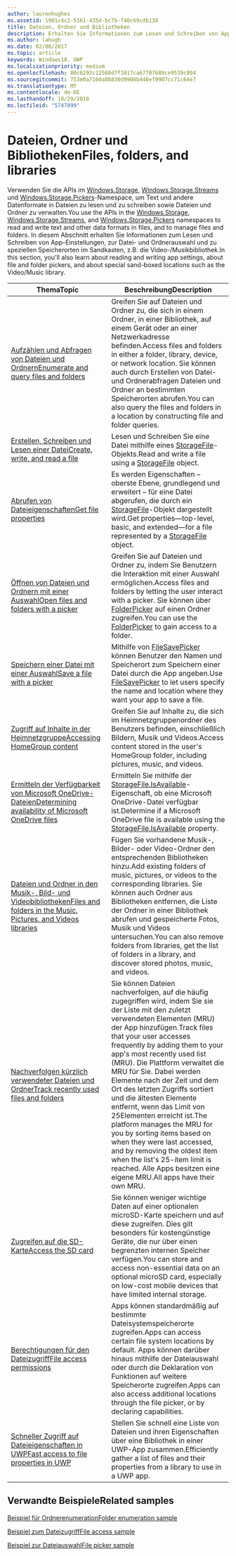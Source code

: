 ```yaml
---
author: laurenhughes
ms.assetid: 1901c4c2-5161-435d-bc7b-f40c69cdb138
title: Dateien, Ordner und Bibliotheken
description: Erhalten Sie Informationen zum Lesen und Schreiben von App-Einstellungen, zur Datei- und Ordnerauswahl und zu speziellen Speicherorten im Sandkasten, z.B. die Video-/Musikbibliothek.
ms.author: lahugh
ms.date: 02/08/2017
ms.topic: article
keywords: Windows10, UWP
ms.localizationpriority: medium
ms.openlocfilehash: 80c6292c12568d7f1017ca67707689ce9539c804
ms.sourcegitcommit: 753e0a7160a88830d9908b446ef0907cc71c64e7
ms.translationtype: MT
ms.contentlocale: de-DE
ms.lasthandoff: 10/29/2018
ms.locfileid: "5747099"
---
```

 # <a name="files-folders-and-libraries"></a><span data-ttu-id="607b9-104">Dateien, Ordner und Bibliotheken</span><span class="sxs-lookup"><span data-stu-id="607b9-104">Files, folders, and libraries</span></span>


<span data-ttu-id="607b9-105">Verwenden Sie die APIs im [Windows.Storage](https://msdn.microsoft.com/library/windows/apps/br227346), [Windows.Storage.Streams](https://msdn.microsoft.com/library/windows/apps/br241791) und [Windows.Storage.Pickers](https://msdn.microsoft.com/library/windows/apps/br207928)-Namespace, um Text und andere Datenformate in Dateien zu lesen und zu schreiben sowie Dateien und Ordner zu verwalten.</span><span class="sxs-lookup"><span data-stu-id="607b9-105">You use the APIs in the [Windows.Storage](https://msdn.microsoft.com/library/windows/apps/br227346), [Windows.Storage.Streams](https://msdn.microsoft.com/library/windows/apps/br241791), and [Windows.Storage.Pickers](https://msdn.microsoft.com/library/windows/apps/br207928) namespaces to read and write text and other data formats in files, and to manage files and folders.</span></span> <span data-ttu-id="607b9-106">In diesem Abschnitt erhalten Sie Informationen zum Lesen und Schreiben von App-Einstellungen, zur Datei- und Ordnerauswahl und zu speziellen Speicherorten im Sandkasten, z.B. die Video-/Musikbibliothek.</span><span class="sxs-lookup"><span data-stu-id="607b9-106">In this section, you'll also learn about reading and writing app settings, about file and folder pickers, and about special sand-boxed locations such as the Video/Music library.</span></span>

| <span data-ttu-id="607b9-107">Thema</span><span class="sxs-lookup"><span data-stu-id="607b9-107">Topic</span></span> | <span data-ttu-id="607b9-108">Beschreibung</span><span class="sxs-lookup"><span data-stu-id="607b9-108">Description</span></span>  |
|-------|--------------|
| [<span data-ttu-id="607b9-109">Aufzählen und Abfragen von Dateien und Ordnern</span><span class="sxs-lookup"><span data-stu-id="607b9-109">Enumerate and query files and folders</span></span>](quickstart-listing-files-and-folders.md) | <span data-ttu-id="607b9-110">Greifen Sie auf Dateien und Ordner zu, die sich in einem Ordner, in einer Bibliothek, auf einem Gerät oder an einer Netzwerkadresse befinden.</span><span class="sxs-lookup"><span data-stu-id="607b9-110">Access files and folders in either a folder, library, device, or network   location.</span></span> <span data-ttu-id="607b9-111">Sie können auch durch Erstellen von Datei- und Ordnerabfragen Dateien und Ordner an bestimmten Speicherorten abrufen.</span><span class="sxs-lookup"><span data-stu-id="607b9-111">You can also query the files and folders in a location by constructing file and folder queries.</span></span> |
| [<span data-ttu-id="607b9-112">Erstellen, Schreiben und Lesen einer Datei</span><span class="sxs-lookup"><span data-stu-id="607b9-112">Create, write, and read a file</span></span>](quickstart-reading-and-writing-files.md) | <span data-ttu-id="607b9-113">Lesen und Schreiben Sie eine Datei mithilfe eines [StorageFile](https://msdn.microsoft.com/library/windows/apps/br227171)-Objekts.</span><span class="sxs-lookup"><span data-stu-id="607b9-113">Read and write a file using a [StorageFile](https://msdn.microsoft.com/library/windows/apps/br227171) object.</span></span> |
| [<span data-ttu-id="607b9-114">Abrufen von Dateieigenschaften</span><span class="sxs-lookup"><span data-stu-id="607b9-114">Get file properties</span></span>](quickstart-getting-file-properties.md) | <span data-ttu-id="607b9-115">Es werden Eigenschaften – oberste Ebene, grundlegend und erweitert – für eine Datei abgerufen, die durch ein [StorageFile](https://msdn.microsoft.com/library/windows/apps/br227171)-Objekt dargestellt wird.</span><span class="sxs-lookup"><span data-stu-id="607b9-115">Get properties—top-level, basic, and extended—for a file represented by a   [StorageFile](https://msdn.microsoft.com/library/windows/apps/br227171) object.</span></span> |
| [<span data-ttu-id="607b9-116">Öffnen von Dateien und Ordnern mit einer Auswahl</span><span class="sxs-lookup"><span data-stu-id="607b9-116">Open files and folders with a picker</span></span>](quickstart-using-file-and-folder-pickers.md) | <span data-ttu-id="607b9-117">Greifen Sie auf Dateien und Ordner zu, indem Sie Benutzern die Interaktion mit einer Auswahl ermöglichen.</span><span class="sxs-lookup"><span data-stu-id="607b9-117">Access files and folders by letting the user interact with a picker.</span></span> <span data-ttu-id="607b9-118">Sie können über [FolderPicker](https://msdn.microsoft.com/library/windows/apps/br207881) auf einen Ordner zugreifen.</span><span class="sxs-lookup"><span data-stu-id="607b9-118">You can use the   [FolderPicker](https://msdn.microsoft.com/library/windows/apps/br207881) to gain access to a folder.</span></span> |
| [<span data-ttu-id="607b9-119">Speichern einer Datei mit einer Auswahl</span><span class="sxs-lookup"><span data-stu-id="607b9-119">Save a file with a picker</span></span>](quickstart-save-a-file-with-a-picker.md) | <span data-ttu-id="607b9-120">Mithilfe von [FileSavePicker](https://msdn.microsoft.com/library/windows/apps/br207871) können Benutzer den Namen und Speicherort zum Speichern einer Datei durch die App angeben.</span><span class="sxs-lookup"><span data-stu-id="607b9-120">Use [FileSavePicker](https://msdn.microsoft.com/library/windows/apps/br207871) to let users specify the name and location where they want your app to save a file.</span></span> |
| [<span data-ttu-id="607b9-121">Zugriff auf Inhalte in der Heimnetzgruppe</span><span class="sxs-lookup"><span data-stu-id="607b9-121">Accessing HomeGroup content</span></span>](quickstart-accessing-homegroup-content.md) | <span data-ttu-id="607b9-122">Greifen Sie auf Inhalte zu, die sich im Heimnetzgruppenordner des Benutzers befinden, einschließlich Bildern, Musik und Videos.</span><span class="sxs-lookup"><span data-stu-id="607b9-122">Access content stored in the user's HomeGroup folder, including pictures, music, and videos.</span></span> |
| [<span data-ttu-id="607b9-123">Ermitteln der Verfügbarkeit von Microsoft OneDrive-Dateien</span><span class="sxs-lookup"><span data-stu-id="607b9-123">Determining availability of Microsoft OneDrive files</span></span>](quickstart-determining-availability-of-microsoft-onedrive-files.md) | <span data-ttu-id="607b9-124">Ermitteln Sie mithilfe der [StorageFile.IsAvailable](https://msdn.microsoft.com/library/windows/apps/windows.storage.storagefile.isavailable.aspx)-Eigenschaft, ob eine Microsoft OneDrive-Datei verfügbar ist.</span><span class="sxs-lookup"><span data-stu-id="607b9-124">Determine if a Microsoft OneDrive file is available using the [StorageFile.IsAvailable](https://msdn.microsoft.com/library/windows/apps/windows.storage.storagefile.isavailable.aspx) property.</span></span> |
| [<span data-ttu-id="607b9-125">Dateien und Ordner in den Musik-, Bild- und Videobibliotheken</span><span class="sxs-lookup"><span data-stu-id="607b9-125">Files and folders in the Music, Pictures, and Videos libraries</span></span>](quickstart-managing-folders-in-the-music-pictures-and-videos-libraries.md) | <span data-ttu-id="607b9-126">Fügen Sie vorhandene Musik-, Bilder- oder Video-Ordner den entsprechenden Bibliotheken hinzu.</span><span class="sxs-lookup"><span data-stu-id="607b9-126">Add existing folders of music, pictures, or videos to the corresponding libraries.</span></span> <span data-ttu-id="607b9-127">Sie können auch Ordner aus Bibliotheken entfernen, die Liste der Ordner in einer Bibliothek abrufen und gespeicherte Fotos, Musik und Videos untersuchen.</span><span class="sxs-lookup"><span data-stu-id="607b9-127">You can also remove folders from libraries, get the list of folders in a library, and discover stored photos, music, and videos.</span></span> |
| [<span data-ttu-id="607b9-128">Nachverfolgen kürzlich verwendeter Dateien und Ordner</span><span class="sxs-lookup"><span data-stu-id="607b9-128">Track recently used files and folders</span></span>](how-to-track-recently-used-files-and-folders.md) | <span data-ttu-id="607b9-129">Sie können Dateien nachverfolgen, auf die häufig zugegriffen wird, indem Sie sie der Liste mit den zuletzt verwendeten Elementen (MRU) der App hinzufügen.</span><span class="sxs-lookup"><span data-stu-id="607b9-129">Track files that your user accesses frequently by adding them to your app's most recently used list (MRU).</span></span> <span data-ttu-id="607b9-130">Die Plattform verwaltet die MRU für Sie. Dabei werden Elemente nach der Zeit und dem Ort des letzten Zugriffs sortiert und die ältesten Elemente entfernt, wenn das Limit von 25Elementen erreicht ist.</span><span class="sxs-lookup"><span data-stu-id="607b9-130">The platform manages the MRU for you by sorting items based on when they were last accessed, and by removing the oldest item when the list's 25-item limit is reached.</span></span> <span data-ttu-id="607b9-131">Alle Apps besitzen eine eigene MRU.</span><span class="sxs-lookup"><span data-stu-id="607b9-131">All apps have their own MRU.</span></span> |
| [<span data-ttu-id="607b9-132">Zugreifen auf die SD-Karte</span><span class="sxs-lookup"><span data-stu-id="607b9-132">Access the SD card</span></span>](access-the-sd-card.md) | <span data-ttu-id="607b9-133">Sie können weniger wichtige Daten auf einer optionalen microSD-Karte speichern und auf diese zugreifen. Dies gilt besonders für kostengünstige Geräte, die nur über einen begrenzten internen Speicher verfügen.</span><span class="sxs-lookup"><span data-stu-id="607b9-133">You can store and access non-essential data on an optional microSD card, especially on low-cost mobile devices that have limited internal storage.</span></span> |
| [<span data-ttu-id="607b9-134">Berechtigungen für den Dateizugriff</span><span class="sxs-lookup"><span data-stu-id="607b9-134">File access permissions</span></span>](file-access-permissions.md) | <span data-ttu-id="607b9-135">Apps können standardmäßig auf bestimmte Dateisystemspeicherorte zugreifen.</span><span class="sxs-lookup"><span data-stu-id="607b9-135">Apps can access certain file system locations by default.</span></span> <span data-ttu-id="607b9-136">Apps können darüber hinaus mithilfe der Dateiauswahl oder durch die Deklaration von Funktionen auf weitere Speicherorte zugreifen.</span><span class="sxs-lookup"><span data-stu-id="607b9-136">Apps can also access additional locations through the file picker, or by declaring capabilities.</span></span> |
| [<span data-ttu-id="607b9-137">Schneller Zugriff auf Dateieigenschaften in UWP</span><span class="sxs-lookup"><span data-stu-id="607b9-137">Fast access to file properties in UWP</span></span>](fast-file-properties.md) | <span data-ttu-id="607b9-138">Stellen Sie schnell eine Liste von Dateien und ihren Eigenschaften über eine Bibliothek in einer UWP-App zusammen.</span><span class="sxs-lookup"><span data-stu-id="607b9-138">Efficiently gather a list of files and their properties from a library to use in a UWP app.</span></span> |

## <a name="related-samples"></a><span data-ttu-id="607b9-139">Verwandte Beispiele</span><span class="sxs-lookup"><span data-stu-id="607b9-139">Related samples</span></span>
[<span data-ttu-id="607b9-140">Beispiel für Ordnerenumeration</span><span class="sxs-lookup"><span data-stu-id="607b9-140">Folder enumeration sample</span></span>](http://go.microsoft.com/fwlink/p/?linkid=619993)

[<span data-ttu-id="607b9-141">Beispiel zum Dateizugriff</span><span class="sxs-lookup"><span data-stu-id="607b9-141">File access sample</span></span>](http://go.microsoft.com/fwlink/p/?linkid=619995)

[<span data-ttu-id="607b9-142">Beispiel zur Dateiauswahl</span><span class="sxs-lookup"><span data-stu-id="607b9-142">File picker sample</span></span>](http://go.microsoft.com/fwlink/p/?linkid=619994)
 

 
